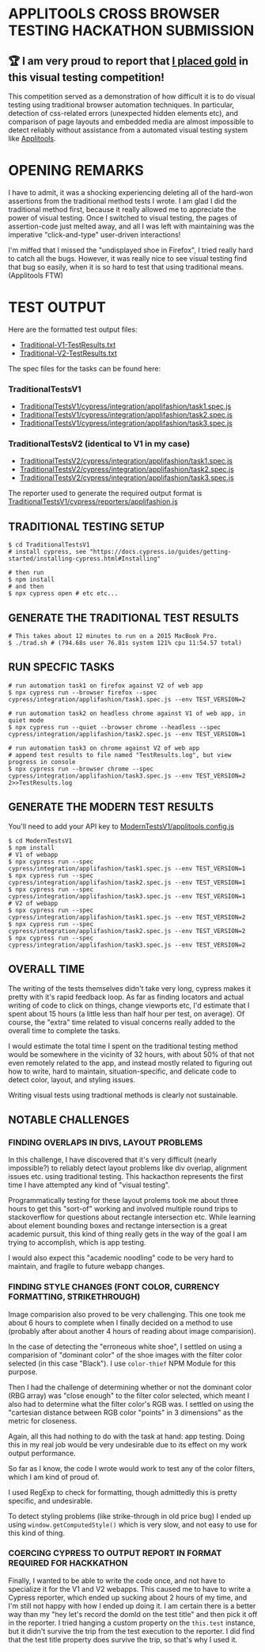 # APPLITOOLS CROSS BROWSER TESTING HACKATHON SUBMISSION

## 🏆 I am very proud to report that [I placed gold](https://applitools.com/2020-cross-browser-testing-hackathon-winners/#:~:text=Rick%20Power) in this visual testing competition!

This competition served as a demonstration of how difficult it is to do visual testing using
traditional browser automation techniques.  In particular, detection of css-related errors
(unexpected hidden elements etc), and comparison of page layouts and embedded media are almost
impossible to detect reliably without assistance from a automated visual testing system like
[Applitools](https://applitools.com/).

# OPENING REMARKS

I have to admit, it was a shocking experiencing deleting all of the hard-won assertions from the
traditional method tests I wrote.  I am glad I did the traditional method first, because it
really allowed me to appreciate the power of visual testing.  Once I switched to visual testing,
the pages of assertion-code just melted away, and all I was left with maintaining was the imperative
"click-and-type" user-driven interactions!

I'm miffed that I missed the "undisplayed shoe in Firefox", I tried really hard to catch all the bugs.
However, it was really nice to see visual testing find that bug so easily, when it is so hard to test
that using traditional means. (Applitools FTW)

# TEST OUTPUT

Here are the formatted test output files:

* [Traditional-V1-TestResults.txt](./Traditional-V1-TestResults.txt)
* [Traditional-V2-TestResults.txt](./Traditional-V2-TestResults.txt)

The spec files for the tasks can be found here:

### TraditionalTestsV1

* [TraditionalTestsV1/cypress/integration/applifashion/task1.spec.js](TraditionalTestsV1/cypress/integration/applifashion/task1.spec.js)
* [TraditionalTestsV1/cypress/integration/applifashion/task2.spec.js](TraditionalTestsV1/cypress/integration/applifashion/task2.spec.js)
* [TraditionalTestsV1/cypress/integration/applifashion/task3.spec.js](TraditionalTestsV1/cypress/integration/applifashion/task3.spec.js)

### TraditionalTestsV2 (identical to V1 in my case)

* [TraditionalTestsV2/cypress/integration/applifashion/task1.spec.js](TraditionalTestsV2/cypress/integration/applifashion/task1.spec.js)
* [TraditionalTestsV2/cypress/integration/applifashion/task2.spec.js](TraditionalTestsV2/cypress/integration/applifashion/task2.spec.js)
* [TraditionalTestsV2/cypress/integration/applifashion/task3.spec.js](TraditionalTestsV2/cypress/integration/applifashion/task3.spec.js)

The reporter used to generate the required output format is [TraditionalTestsV1/cypress/reporters/applifashion.js](TraditionalTestsV1/cypress/reporters/applifashion.js)

## TRADITIONAL TESTING SETUP

```shell
$ cd TraditionalTestsV1
# install cypress, see "https://docs.cypress.io/guides/getting-started/installing-cypress.html#Installing"

# then run
$ npm install
# and then
$ npx cypress open # etc etc...
```

## GENERATE THE TRADITIONAL TEST RESULTS

```shell
# This takes about 12 minutes to run on a 2015 MacBook Pro.
$ ./trad.sh # (794.68s user 76.81s system 121% cpu 11:54.57 total) 
```

## RUN SPECFIC TASKS

```shell
# run automation task1 on firefox against V2 of web app
$ npx cypress run --browser firefox --spec cypress/integration/applifashion/task1.spec.js --env TEST_VERSION=2

# run automation task2 on headless chrome against V1 of web app, in quiet mode
$ npx cypress run --quiet --browser chrome --headless --spec cypress/integration/applifashion/task2.spec.js --env TEST_VERSION=1

# run automation task3 on chrome against V2 of web app
# append test results to file named "TestResults.log", but view progress in console
$ npx cypress run --browser chrome --spec cypress/integration/applifashion/task3.spec.js --env TEST_VERSION=2 2>>TestResults.log
```

## GENERATE THE MODERN TEST RESULTS

You'll need to add your API key to [ModernTestsV1/applitools.config.js](ModernTestsV1/applitools.config.js)

```shell
$ cd ModernTestsV1
$ npm install
# V1 of webapp
$ npx cypress run --spec cypress/integration/applifashion/task1.spec.js --env TEST_VERSION=1
$ npx cypress run --spec cypress/integration/applifashion/task2.spec.js --env TEST_VERSION=1
$ npx cypress run --spec cypress/integration/applifashion/task3.spec.js --env TEST_VERSION=1
# V2 of webapp
$ npx cypress run --spec cypress/integration/applifashion/task1.spec.js --env TEST_VERSION=2
$ npx cypress run --spec cypress/integration/applifashion/task2.spec.js --env TEST_VERSION=2
$ npx cypress run --spec cypress/integration/applifashion/task3.spec.js --env TEST_VERSION=2
```

## OVERALL TIME

The writing of the tests themselves didn't take very long, cypress makes it pretty with it's rapid feedback
loop.  As far as finding locators and actual writing of code to click on things, change viewports etc, I'd estimate
that I spent about 15 hours (a little less than half hour per test, on average).  Of course, the "extra" time related
to visual concerns really added to the overall time to complete the tasks.

I would estimate the total time I spent on the traditional testing method would be somewhere in the vicinity of
32 hours, with about 50% of that not even remotely related to the app, and instead mostly related to figuring out
how to write, hard to maintain, situation-specific, and delicate code to detect color, layout, and styling issues.

Writing visual tests using tradtional methods is clearly not sustainable.


## NOTABLE CHALLENGES

### FINDING OVERLAPS IN DIVS, LAYOUT PROBLEMS

In this challenge, I have discovered that it's very difficult (nearly impossible?) to reliably detect layout problems
like div overlap, alignment issues etc. using traditional testing.  This hackacthon represents the first time I have
attempted any kind of "visual testing".

Programmatically testing for these layout prolems took me about three hours to get this "sort-of" working and involved
multiple round trips to stackoverflow for questions about rectangle intersection etc.  While learning about element
bounding boxes and rectange intersection is a great academic pursuit, this kind of thing really gets in the way of the
goal I am trying to accomplish, which is app testing.

I would also expect this "academic noodling" code to be very hard to maintain, and fragile to future webapp changes.

### FINDING STYLE CHANGES (FONT COLOR, CURRENCY FORMATTING, STRIKETHROUGH)

Image comparision also proved to be very challenging.  This one took me about 6 hours to complete when I finally
decided on a method to use (probably after about another 4 hours of reading about image comparision).

In the case of detecting the "erroneous white shoe", I settled on using a comparision of "dominant color" of the
shoe images with the filter color selected (in this case "Black").  I use `color-thief` NPM Module for this
purpose.

Then I had the challenge of determining whether or not the dominant color (RBG array) was "close enough" to the
filter color selected, which meant I also had to determine what the filter color's RGB was.  I settled on using
the "cartesian distance between RGB color "points" in 3 dimensions" as the metric for closeness.

Again, all this had nothing to do with the task at hand: app testing.  Doing this in my real job would be very
undesirable due to its effect on my work output performance.

So far as I know, the code I wrote would work to test any of the color filters, which I am kind of proud of.

I used RegExp to check for formatting, though admittedly this is pretty specific, and undesirable.

To detect styling problems (like strike-through in old price bug) I ended up using `window.getComputedStyle()`
which is very slow, and not easy to use for this kind of thing.


### COERCING CYPRESS TO OUTPUT REPORT IN FORMAT REQUIRED FOR HACKKATHON

Finally, I wanted to be able to write the code once, and not have to specialize it for the V1 and V2 webapps.
This caused me to have to write a Cypress reporter, which ended up sucking about 2 hours of my time, and
I'm still not happy with how I ended up doing it.  I am certain there is a better way than my "hey let's
record the domId on the test title" and then pick it off in the reporter.  I tried hanging a custom property
on the `this.test` instance, but it didn't survive the trip from the test execution to the reporter.  I did
find that the test title property does survive the trip, so that's why I used it.

